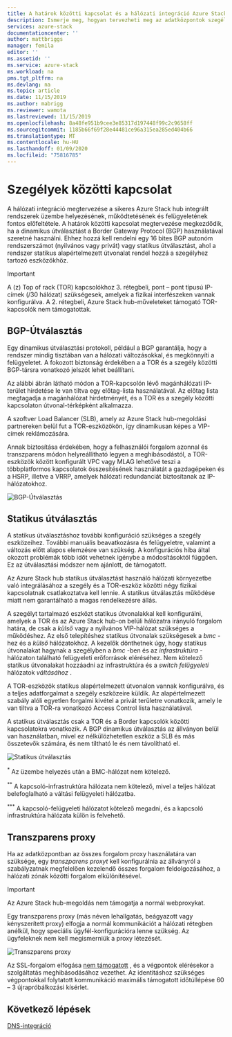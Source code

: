 ```yaml
---
title: A határok közötti kapcsolat és a hálózati integráció Azure Stack hub integrált rendszerek esetében | Microsoft Docs
description: Ismerje meg, hogyan tervezheti meg az adatközpontok szegélyének hálózati kapcsolatát Azure Stack hub integrált rendszerekben.
services: azure-stack
documentationcenter: ''
author: mattbriggs
manager: femila
editor: ''
ms.assetid: ''
ms.service: azure-stack
ms.workload: na
pms.tgt_pltfrm: na
ms.devlang: na
ms.topic: article
ms.date: 11/15/2019
ms.author: mabrigg
ms.reviewer: wamota
ms.lastreviewed: 11/15/2019
ms.openlocfilehash: 8a48fe951b9cee3e85317d197448f99c2c9658ff
ms.sourcegitcommit: 1185b66f69f28e44481ce96a315ea285ed404b66
ms.translationtype: MT
ms.contentlocale: hu-HU
ms.lasthandoff: 01/09/2020
ms.locfileid: "75816785"
---
```

# <a name="border-connectivity"></a>Szegélyek közötti kapcsolat 
A hálózati integráció megtervezése a sikeres Azure Stack hub integrált rendszerek üzembe helyezésének, működtetésének és felügyeletének fontos előfeltétele. A határok közötti kapcsolat megtervezése megkezdődik, ha a dinamikus útválasztást a Border Gateway Protocol (BGP) használatával szeretné használni. Ehhez hozzá kell rendelni egy 16 bites BGP autonóm rendszerszámot (nyilvános vagy privát) vagy statikus útválasztást, ahol a rendszer statikus alapértelmezett útvonalat rendel hozzá a szegélyhez tartozó eszközökhöz.

> [!IMPORTANT]
> A (z) Top of rack (TOR) kapcsolókhoz 3. rétegbeli, pont – pont típusú IP-címek (/30 hálózat) szükségesek, amelyek a fizikai interfészeken vannak konfigurálva. A 2. rétegbeli, Azure Stack hub-műveleteket támogató TOR-kapcsolók nem támogatottak.

## <a name="bgp-routing"></a>BGP-Útválasztás
Egy dinamikus útválasztási protokoll, például a BGP garantálja, hogy a rendszer mindig tisztában van a hálózati változásokkal, és megkönnyíti a felügyeletet. A fokozott biztonság érdekében a a TOR és a szegély közötti BGP-társra vonatkozó jelszót lehet beállítani.

Az alábbi ábrán látható módon a TOR-kapcsolón lévő magánhálózati IP-terület hirdetése le van tiltva egy előtag-lista használatával. Az előtag lista megtagadja a magánhálózat hirdetményét, és a TOR és a szegély közötti kapcsolaton útvonal-térképként alkalmazza.

A szoftver Load Balancer (SLB), amely az Azure Stack hub-megoldási partnereken belül fut a TOR-eszközökön, így dinamikusan képes a VIP-címek reklámozására.

Annak biztosítása érdekében, hogy a felhasználói forgalom azonnal és transzparens módon helyreállítható legyen a meghibásodástól, a TOR-eszközök között konfigurált VPC vagy MLAG lehetővé teszi a többplatformos kapcsolatok összesítésének használatát a gazdagépeken és a HSRP, illetve a VRRP, amelyek hálózati redundanciát biztosítanak az IP-hálózatokhoz.

![BGP-Útválasztás](media/azure-stack-border-connectivity/bgp-routing.png)

## <a name="static-routing"></a>Statikus útválasztás
A statikus útválasztáshoz további konfiguráció szükséges a szegély eszközeihez. További manuális beavatkozásra és felügyeletre, valamint a változás előtt alapos elemzésre van szükség. A konfigurációs hiba által okozott problémák több időt vehetnek igénybe a módosításoktól függően. Ez az útválasztási módszer nem ajánlott, de támogatott.

Az Azure Stack hub statikus útválasztást használó hálózati környezetbe való integrálásához a szegély és a TOR-eszköz közötti négy fizikai kapcsolatnak csatlakoztatva kell lennie. A statikus útválasztás működése miatt nem garantálható a magas rendelkezésre állás.

A szegélyt tartalmazó eszközt statikus útvonalakkal kell konfigurálni, amelyek a TOR és az Azure Stack hub-on belüli hálózatra irányuló forgalom határa, de csak a *külső* vagy a nyilvános VIP-hálózat szükséges a működéshez. Az első telepítéshez statikus útvonalak szükségesek a *bmc* -hez és a *külső* hálózatokhoz. A kezelők dönthetnek úgy, hogy statikus útvonalakat hagynak a szegélyben a *bmc* -ben és az *infrastruktúra* -hálózaton található felügyeleti erőforrások eléréséhez. Nem kötelező statikus útvonalakat hozzáadni az infrastruktúra és a *switch felügyeleti* hálózatok *váltásához* .

A TOR-eszközök statikus alapértelmezett útvonalon vannak konfigurálva, és a teljes adatforgalmat a szegély eszközeire küldik. Az alapértelmezett szabály alóli egyetlen forgalmi kivétel a privát területre vonatkozik, amely le van tiltva a TOR-ra vonatkozó Access Control lista használatával.

A statikus útválasztás csak a TOR és a Border kapcsolók közötti kapcsolatokra vonatkozik. A BGP dinamikus útválasztás az állványon belül van használatban, mivel ez nélkülözhetetlen eszköz a SLB és más összetevők számára, és nem tiltható le és nem távolítható el.

![Statikus útválasztás](media/azure-stack-border-connectivity/static-routing.png)

<sup>\*</sup> Az üzembe helyezés után a BMC-hálózat nem kötelező.

<sup>\*\*</sup> A kapcsoló-infrastruktúra hálózata nem kötelező, mivel a teljes hálózat belefoglalható a váltási felügyeleti hálózatba.

<sup>\*\*\*</sup> A kapcsoló-felügyeleti hálózatot kötelező megadni, és a kapcsoló infrastruktúra hálózata külön is felvehető.

## <a name="transparent-proxy"></a>Transzparens proxy
Ha az adatközpontban az összes forgalom proxy használatára van szüksége, egy *transzparens proxyt* kell konfigurálnia az állványról a szabályzatnak megfelelően kezelendő összes forgalom feldolgozásához, a hálózati zónák közötti forgalom elkülönítésével.

> [!IMPORTANT]
> Az Azure Stack hub-megoldás nem támogatja a normál webproxykat.  

Egy transzparens proxy (más néven lehallgatás, beágyazott vagy kényszerített proxy) elfogja a normál kommunikációt a hálózati rétegben anélkül, hogy speciális ügyfél-konfigurációra lenne szükség. Az ügyfeleknek nem kell megismerniük a proxy létezését.

![Transzparens proxy](media/azure-stack-border-connectivity/transparent-proxy.png)

Az SSL-forgalom elfogása [nem támogatott](azure-stack-firewall.md#ssl-interception) , és a végpontok elérésekor a szolgáltatás meghibásodásához vezethet. Az identitáshoz szükséges végpontokkal folytatott kommunikáció maximális támogatott időtúllépése 60 – 3 újrapróbálkozási kísérlet.

## <a name="next-steps"></a>Következő lépések
[DNS-integráció](azure-stack-integrate-dns.md)
